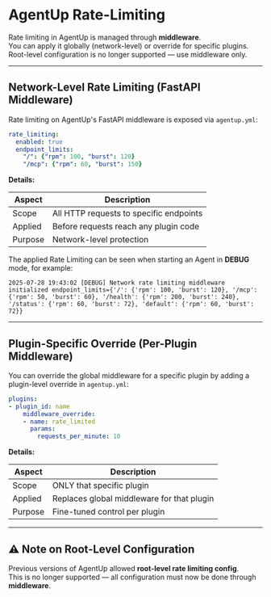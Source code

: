 # AgentUp Rate-Limiting

Rate limiting in AgentUp is managed through **middleware**.  
You can apply it globally (network-level) or override for specific plugins.  
Root-level configuration is no longer supported — use middleware only.  

---

## Network-Level Rate Limiting (FastAPI Middleware)

Rate limiting on AgentUp's FastAPI middleware is exposed via `agentup.yml`:

```yaml
rate_limiting:
  enabled: true
  endpoint_limits:
    "/": {"rpm": 100, "burst": 120}
    "/mcp": {"rpm": 60, "burst": 150}
```

**Details:**

| Aspect     | Description                                |
|------------|--------------------------------------------|
| Scope      | All HTTP requests to specific endpoints    |
| Applied    | Before requests reach any plugin code      |
| Purpose    | Network-level protection                   |

The applied Rate Limiting can be seen when starting an Agent in **DEBUG** mode, for example:

```text
2025-07-28 19:43:02 [DEBUG] Network rate limiting middleware initialized endpoint_limits={'/': {'rpm': 100, 'burst': 120}, '/mcp': {'rpm': 50, 'burst': 60}, '/health': {'rpm': 200, 'burst': 240}, '/status': {'rpm': 60, 'burst': 72}, 'default': {'rpm': 60, 'burst': 72}}
```

---

## Plugin-Specific Override (Per-Plugin Middleware)

You can override the global middleware for a specific plugin by adding a plugin-level override in `agentup.yml`:

```yaml
plugins:
- plugin_id: name
    middleware_override:
    - name: rate_limited
      params:
        requests_per_minute: 10
```

**Details:**

| Aspect     | Description                                |
|------------|--------------------------------------------|
| Scope      | ONLY that specific plugin                  |
| Applied    | Replaces global middleware for that plugin |
| Purpose    | Fine-tuned control per plugin              |

---

## ⚠️ Note on Root-Level Configuration

Previous versions of AgentUp allowed **root-level rate limiting config**.  
This is no longer supported — all configuration must now be done through **middleware**.
